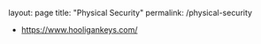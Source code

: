 layout: page
title: "Physical Security"
permalink: /physical-security

* https://www.hooligankeys.com/
